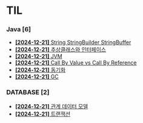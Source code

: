 # TIL
 
### Java [6]
- [**[2024-12-21]**  String StringBuilder StringBuffer](https://github.com/A-lass/TIL/blob/main/Java/String_StringBuilder_StringBuffer.md)
- [**[2024-12-21]**  추상클래스와 인터페이스](https://github.com/A-lass/TIL/blob/main/Java/추상클래스와_인터페이스.md)
- [**[2024-12-21]**  JVM](https://github.com/A-lass/TIL/blob/main/Java/JVM.md)
- [**[2024-12-21]**  Call By Value vs Call By Reference](https://github.com/A-lass/TIL/blob/main/Java/Call_By_Value_vs_Call_By_Reference.md)
- [**[2024-12-21]**  동기화](https://github.com/A-lass/TIL/blob/main/Java/동기화.md)
- [**[2024-12-21]**  GC](https://github.com/A-lass/TIL/blob/main/Java/GC.md)
### DATABASE [2]
- [**[2024-12-21]**  관계 데이터 모델](https://github.com/A-lass/TIL/blob/main/DATABASE/관계_데이터_모델.md)
- [**[2024-12-21]**  트랜잭션](https://github.com/A-lass/TIL/blob/main/DATABASE/트랜잭션.md)
